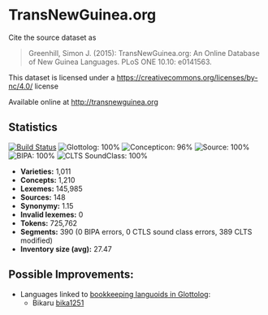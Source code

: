 # TransNewGuinea.org

Cite the source dataset as

> Greenhill, Simon J. (2015): TransNewGuinea.org: An Online Database of New Guinea Languages. PLoS ONE 10.10: e0141563.

This dataset is licensed under a https://creativecommons.org/licenses/by-nc/4.0/ license

Available online at http://transnewguinea.org

## Statistics


[![Build Status](https://travis-ci.org/lexibank/transnewguineaorg.svg?branch=master)](https://travis-ci.org/lexibank/transnewguineaorg)
![Glottolog: 100%](https://img.shields.io/badge/Glottolog-100%25-brightgreen.svg "Glottolog: 100%")
![Concepticon: 96%](https://img.shields.io/badge/Concepticon-96%25-green.svg "Concepticon: 96%")
![Source: 100%](https://img.shields.io/badge/Source-100%25-brightgreen.svg "Source: 100%")
![BIPA: 100%](https://img.shields.io/badge/BIPA-100%25-brightgreen.svg "BIPA: 100%")
![CLTS SoundClass: 100%](https://img.shields.io/badge/CLTS%20SoundClass-100%25-brightgreen.svg "CLTS SoundClass: 100%")

- **Varieties:** 1,011
- **Concepts:** 1,210
- **Lexemes:** 145,985
- **Sources:** 148
- **Synonymy:** 1.15
- **Invalid lexemes:** 0
- **Tokens:** 725,762
- **Segments:** 390 (0 BIPA errors, 0 CTLS sound class errors, 389 CLTS modified)
- **Inventory size (avg):** 27.47

## Possible Improvements:

- Languages linked to [bookkeeping languoids in Glottolog](http://glottolog.org/glottolog/glottologinformation#bookkeepinglanguoids):
  - Bikaru [bika1251](http://glottolog.org/resource/languoid/id/bika1251)

